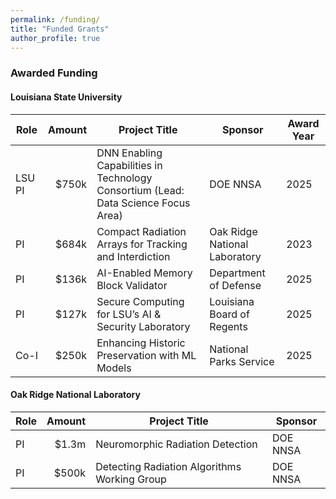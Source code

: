 ```yaml
---
permalink: /funding/
title: "Funded Grants"
author_profile: true
---
```


### Awarded Funding

#### Louisiana State University

| Role  | Amount | Project Title                                                                 | Sponsor                          | Award Year |
|-------|-------:|-------------------------------------------------------------------------------|-----------------------------------|------------|
| LSU PI | $750k | DNN Enabling Capabilities in Technology Consortium (Lead: Data Science Focus Area) | DOE NNSA                          | 2025       |
| PI    | $684k | Compact Radiation Arrays for Tracking and Interdiction                         | Oak Ridge National Laboratory     | 2023       |
| PI    | $136k | AI-Enabled Memory Block Validator                                              | Department of Defense             | 2025       |
| PI    | $127k | Secure Computing for LSU’s AI &amp; Security Laboratory                           | Louisiana Board of Regents        | 2025       |
| Co-I  | $250k | Enhancing Historic Preservation with ML Models                                | National Parks Service            | 2025       |

#### Oak Ridge National Laboratory

| Role | Amount | Project Title                                 | Sponsor  |
|------|-------:|-----------------------------------------------|----------|
| PI   | $1.3m  | Neuromorphic Radiation Detection              | DOE NNSA |
| PI   | $500k  | Detecting Radiation Algorithms Working Group  | DOE NNSA |


